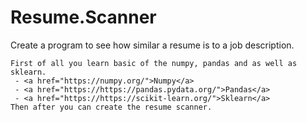 # Resume.Scanner
Create a program to see how similar a resume is to a job description.

    First of all you learn basic of the numpy, pandas and as well as sklearn.
     - <a href="https://numpy.org/">Numpy</a>
     - <a href="https://https://pandas.pydata.org/">Pandas</a>
     - <a href="https://https://scikit-learn.org/">Sklearn</a>
    Then after you can create the resume scanner.
